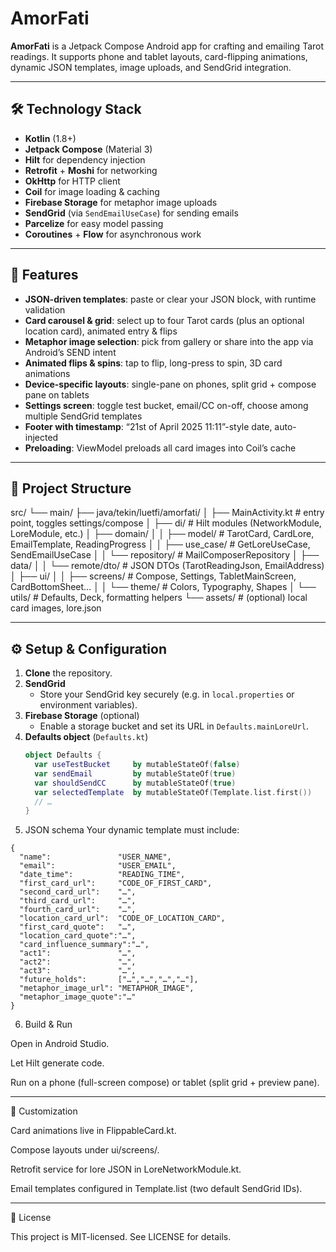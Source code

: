 # AmorFati

**AmorFati** is a Jetpack Compose Android app for crafting and emailing Tarot readings. It supports phone and tablet layouts, card-flipping animations, dynamic JSON templates, image uploads, and SendGrid integration.

---

## 🛠️ Technology Stack

- **Kotlin** (1.8+)
- **Jetpack Compose** (Material 3)
- **Hilt** for dependency injection
- **Retrofit** + **Moshi** for networking
- **OkHttp** for HTTP client
- **Coil** for image loading & caching
- **Firebase Storage** for metaphor image uploads
- **SendGrid** (via `SendEmailUseCase`) for sending emails
- **Parcelize** for easy model passing
- **Coroutines** + **Flow** for asynchronous work

---

## 🚀 Features

- **JSON-driven templates**: paste or clear your JSON block, with runtime validation  
- **Card carousel & grid**: select up to four Tarot cards (plus an optional location card), animated entry & flips  
- **Metaphor image selection**: pick from gallery or share into the app via Android’s SEND intent  
- **Animated flips & spins**: tap to flip, long-press to spin, 3D card animations  
- **Device-specific layouts**: single-pane on phones, split grid + compose pane on tablets  
- **Settings screen**: toggle test bucket, email/CC on-off, choose among multiple SendGrid templates  
- **Footer with timestamp**: “21st of April 2025 11:11”-style date, auto-injected  
- **Preloading**: ViewModel preloads all card images into Coil’s cache

---

## 📁 Project Structure

src/ └── main/ ├── java/tekin/luetfi/amorfati/ │   ├── MainActivity.kt         # entry point, toggles settings/compose │   ├── di/                     # Hilt modules (NetworkModule, LoreModule, etc.) │   ├── domain/ │   │   ├── model/              # TarotCard, CardLore, EmailTemplate, ReadingProgress │   │   ├── use_case/           # GetLoreUseCase, SendEmailUseCase │   │   └── repository/         # MailComposerRepository │   ├── data/ │   │   └── remote/dto/         # JSON DTOs (TarotReadingJson, EmailAddress) │   ├── ui/ │   │   ├── screens/            # Compose, Settings, TabletMainScreen, CardBottomSheet… │   │   └── theme/              # Colors, Typography, Shapes │   └── utils/                  # Defaults, Deck, formatting helpers └── assets/                     # (optional) local card images, lore.json

---

## ⚙️ Setup & Configuration

1. **Clone** the repository.  
2. **SendGrid**  
   - Store your SendGrid key securely (e.g. in `local.properties` or environment variables).  
3. **Firebase Storage** (optional)  
   - Enable a storage bucket and set its URL in `Defaults.mainLoreUrl`.  
4. **Defaults object** (`Defaults.kt`)  
   ```kotlin
   object Defaults {
     var useTestBucket     by mutableStateOf(false)
     var sendEmail         by mutableStateOf(true)
     var shouldSendCC      by mutableStateOf(true)
     var selectedTemplate  by mutableStateOf(Template.list.first())
     // …
   }

5. JSON schema
Your dynamic template must include:

```
{
  "name":               "USER_NAME",
  "email":              "USER_EMAIL",
  "date_time":          "READING_TIME",
  "first_card_url":     "CODE_OF_FIRST_CARD",
  "second_card_url":    "…",
  "third_card_url":     "…",
  "fourth_card_url":    "…",
  "location_card_url":  "CODE_OF_LOCATION_CARD",
  "first_card_quote":   "…",
  "location_card_quote":"…",
  "card_influence_summary":"…",
  "act1":               "…",
  "act2":               "…",
  "act3":               "…",
  "future_holds":       ["…","…","…","…"],
  "metaphor_image_url": "METAPHOR_IMAGE",
  "metaphor_image_quote":"…"
}
```

6. Build & Run

Open in Android Studio.

Let Hilt generate code.

Run on a phone (full-screen compose) or tablet (split grid + preview pane).





---

🎨 Customization

Card animations live in FlippableCard.kt.

Compose layouts under ui/screens/.

Retrofit service for lore JSON in LoreNetworkModule.kt.

Email templates configured in Template.list (two default SendGrid IDs).



---

📄 License

This project is MIT-licensed. See LICENSE for details.

